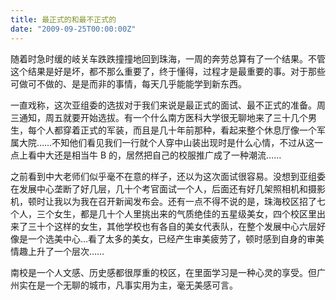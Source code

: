 ```yaml
---
title: 最正式的和最不正式的
date: "2009-09-25T00:00:00Z"
---
```


随着时急时缓的岐关车跌跌撞撞地回到珠海，一周的奔劳总算有了一个结果。不管这个结果是好是坏，都不那么重要了，终于懂得，过程才是最重要的事。对于那些可做可不做的、是是而非的事情，每天几乎能能学到新东西。

一直戏称，这次亚组委的选拔对于我们来说是最正式的面试、最不正式的准备。周三通知，周五就要开始选拔。有一个什么南方医科大学很无聊地来了三十几个男生，每个人都穿着正式的军装，而且是几十年前那种，看起来整个休息厅像一个军属大院……不知他们看见我们一行就个人穿中山装出现时是什么心情，不过从这一点上看中大还是相当牛 B 的，居然把自己的校服推广成了一种潮流……

之前看到中大老师们似乎毫不在意的样子，还以为这次面试很容易。没想到亚组委在发展中心垄断了好几层，几十个考官面试一个人，后面还有好几架照相机和摄影机，顿时让我以为我在召开新闻发布会。还有一点不得不说的是，珠海校区招了七个人，三个女生，都是几十个人里挑出来的气质绝佳的五星级美女，四个校区里出来了三十个这样的女生，其他学校也有各自的美女代表队，在整个发展中心六层好像是一个选美中心…看了太多的美女，已经产生审美疲劳了，顿时感到自身的审美情趣上升了一个层次……

南校是一个人文感、历史感都很厚重的校区，在里面学习是一种心灵的享受。但广州实在是一个无聊的城市，凡事实用为主，毫无美感可言。

